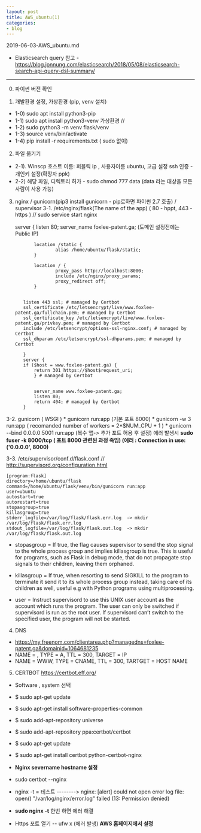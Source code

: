 ```yaml
---
layout: post
title: AWS_ubuntu(1)
categories:
- blog
---
```



2019-06-03-AWS_ubuntu.md


* Elasticsearch query 참고 - https://blog.jonnung.com/elasticsearch/2018/05/08/elasticsearch-search-api-query-dsl-summary/

- - -

0. 파이썬 버전 확인

1. 개발환경 설정, 가상환경 (pip, venv 설치)
 - 1-0) sudo apt install python3-pip
 - 1-1) sudo apt install python3-venv  가상환경 //
 - 1-2) sudo python3 -m venv flask/venv
 - 1-3) source venv/bin/activate
 - 1-4) pip install -r requirements.txt    ( sudo 없이)


2. 파일 옮기기 
 - 2-1). Winscp 호스트 이름: 퍼블릭 ip , 사용자이름 ubuntu,  고급 설정 ssh 인증 - 개인키 설정(확장자 ppk)
 - 2-2) 해당 파일, 디렉토리 허가 - sudo chmod 777 data  (data 라는 대상을 모든 사람이 사용 가능)


3. nginx / gunicorn(pip3 install gunicorn - pip로하면 파이썬 2.7 호출) / supervisor 
3-1. /etc/nginx/flask(The name of the app)    ( 80 - hppt, 443 - https ) // sudo service start nginx


      server {
              listen 80;
              server_name foxlee-patent.ga;        (도메인 설정전에는 Public IP)

              location /static {
                      alias /home/ubuntu/flask/static;
              }

              location / {
                      proxy_pass http://localhost:8000;
                      include /etc/nginx/proxy_params;
                      proxy_redirect off;
              }


          listen 443 ssl; # managed by Certbot
          ssl_certificate /etc/letsencrypt/live/www.foxlee-patent.ga/fullchain.pem; # managed by Certbot
          ssl_certificate_key /etc/letsencrypt/live/www.foxlee-patent.ga/privkey.pem; # managed by Certbot
          include /etc/letsencrypt/options-ssl-nginx.conf; # managed by Certbot
          ssl_dhparam /etc/letsencrypt/ssl-dhparams.pem; # managed by Certbot

          }
          server {
          if ($host = www.foxlee-patent.ga) {
              return 301 https://$host$request_uri;
              } # managed by Certbot


              server_name www.foxlee-patent.ga;
              listen 80;
              return 404; # managed by Certbot
          }


3-2. gunicorn ( WSGI )
    * gunicorn run:app (기본 포트 8000)
    * gunicorn -w 3 run:app ( recomanded number of workers = 2*$NUM_CPU + 1 )
    * gunicorn --bind 0.0.0.0:5001 run:app (복수 앱-> 추가 포트 허용 후 설정) 에러 발생시 **sudo fuser -k 8000/tcp ( 포트 8000 관련된 과정 죽임)  (에러 : Connection in use: ('0.0.0.0', 8000)** 
    
3-3. /etc/supervisor/conf.d/flask.conf   // http://supervisord.org/configuration.html

    [program:flask]
    directory=/home/ubuntu/flask
    command=/home/ubuntu/flask/venv/bin/gunicorn run:app
    user=ubuntu
    autostart=true
    autorestart=true
    stopasgroup=true
    killasgroup=true
    stderr_logfile=/var/log/flask/flask.err.log  -> mkdir /var/log/flask/flask.err.log
    stdout_logfile=/var/log/flask/flask.out.log  -> mkdir /var/log/flask/flask.out.log

* stopasgroup = If true, the flag causes supervisor to send the stop signal to the whole process group and implies killasgroup is true. This is useful for programs, such as Flask in debug mode, that do not propagate stop signals to their children, leaving them orphaned.

* killasgroup = If true, when resorting to send SIGKILL to the program to terminate it send it to its whole process group instead, taking care of its children as well, useful e.g with Python programs using multiprocessing.

* user = Instruct supervisord to use this UNIX user account as the account which runs the program. The user can only be switched if supervisord is run as the root user. If supervisord can’t switch to the specified user, the program will not be started.

4. DNS
* https://my.freenom.com/clientarea.php?managedns=foxlee-patent.ga&domainid=1064681235
* NAME = , TYPE = A, TTL = 300, TARGET = IP
* NAME = WWW, TYPE = CNAME, TTL = 300, TARTGET = HOST NAME

5. CERTBOT                    https://certbot.eff.org/
* Software , system 선택
* $ sudo apt-get update
* $ sudo apt-get install software-properties-common
* $ sudo add-apt-repository universe
* $ sudo add-apt-repository ppa:certbot/certbot
* $ sudo apt-get update
* $ sudo apt-get install certbot python-certbot-nginx 

* **Nginx severname hostname 설정**
* sudo certbot --nginx
* nginx -t = 테스트 -------->  nginx: [alert] could not open error log file: open() "/var/log/nginx/error.log" failed (13: Permission denied)
* **sudo nginx -t** 한번 하면 에러 해결
* Https 포트 열기 -- ufw x (에러 발생)  **AWS 홈페이지에서 설정**


